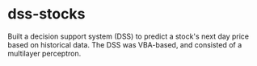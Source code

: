 # dss-stocks
Built a decision support system (DSS) to predict a stock's next day price based on historical data. The DSS was VBA-based, and consisted of a multilayer perceptron. 
